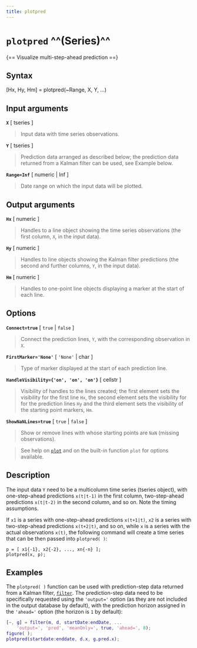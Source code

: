 ```yaml
---
title: plotpred
---
```


# `plotpred` ^^(Series)^^

{== Visualize multi-step-ahead prediction ==}


## Syntax 

[Hx, Hy, Hm] = plotpred(~Range, X, Y, ...)


## Input arguments 

__`X`__ [ tseries ] 
> 
> Input data with time series observations.
> 

__`Y`__ [ tseries ] 
> 
> Prediction data arranged as described below; the
> prediction data returned from a Kalman filter can be used, see Example
> below.
> 

__`Range=Inf`__ [ numeric | Inf ] 
> 
> Date range on which the input data will be
> plotted.
> 

## Output arguments 

__`Hx`__ [ numeric ]
> 
> Handles to a line object showing the time series
> observations (the first column, `X`, in the input data).
> 

__`Hy`__ [ numeric ]
> 
> Handles to line objects showing the Kalman filter
> predictions (the second and further columns, `Y`, in the input data).
> 

__`Hm`__ [ numeric ] 
> 
> Handles to one-point line objects displaying a
> marker at the start of each line.
> 


## Options 

__`Connect=true`__ [ `true` | `false` ] 
> 
> Connect the prediction lines, 
> `Y`,  with the corresponding observation in `X`.
> 

__`FirstMarker='None'`__ [ `'None'` | char ] 
> 
> Type of marker displayed at
> the start of each prediction line.
> 

__`HandleVisibility={'on', 'on', 'on'}`__ [ cellstr ]
> 
> Visibility of
> handles to the lines created; the first element sets the visibility for
> the first line `Hx`, the second element sets the visibility for for the
> prediction lines `Hy` and the third element sets the visibility of the
> starting point markers, `Hm`.
> 

__`ShowNaNLines=true`__ [ `true` | `false` ] 
> 
> Show or remove lines with
> whose starting points are `NaN` (missing observations).
> 

> 
> See help on [`plot`](tseries/plot) and on the built-in function
> `plot` for options available.
> 

## Description 

The input data `Y` need to be a multicolumn time series (tseries object), 
with one-step-ahead predictions `x(t|t-1)` in the first column, 
two-step-ahead predictions `x(t|t-2)` in the second column, and so on.
Note the timing assumptions.

If `x1` is a series with one-step-ahead predictions `x(t+1|t)`, `x2` is a
series with two-step-ahead predictions `x(t+2|t)`, and so on, while `x`
is a series with the actual observations `x(t)`, the following command
will create a time series that can be then passed into `plotpred( )`:

    p = [ x1{-1}, x2{-2}, ..., xn{-n} ];
    plotpred(x, p);

## Examples

The `plotpred( )` function can be used with prediction-step data returned
from a Kalman filter, [`filter`](model/filter). The prediction-step data
need to be specifically requested using the `'output='` option (as they
are not included in the output database by default), with the prediction
horizon assigned in the `'ahead='` option (the horizon is `1` by
default):

```matlab
[~, g] = filter(m, d, startDate:endDate, ...
    'output=', 'pred', 'meanOnly=', true, 'ahead=', 8); 
figure( );
plotpred(startdate:enddate, d.x, g.pred.x); 
```

